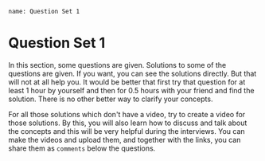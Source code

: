 ```ngMeta
name: Question Set 1
```
# Question Set 1

In this section, some questions are given. Solutions to some of the questions are given. If you want, you can see the solutions directly. But that will not at all help you. It would be better that first try that question for at least 1 hour by yourself and then for 0.5 hours with your friend and find the solution. There is no other better way to clarify your concepts.

For all those solutions which don't have a video, try to create a video for those solutions. By this, you will also learn how to discuss and talk about the concepts and this will be very helpful during the interviews. You can make the videos and upload them, and together with the links, you can share them as `comments` below the questions.
